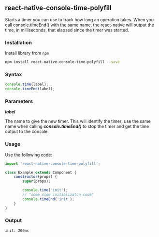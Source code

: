 ## react-native-console-time-polyfill

Starts a timer you can use to track how long an operation takes. When you call console.timeEnd() with the same name, the react-native will output the time, in milliseconds, that elapsed since the timer was started.

### Installation

Install library from `npm`

```bash
npm install react-native-console-time-polyfill --save
```

### Syntax

```javascript
console.time(label);
console.timeEnd(label);
```

### Parameters


***label***

The name to give the new timer. This will identify the timer; use the same name when calling ***console.timeEnd()*** to stop the timer and get the time output to the console.

### <a name="Usage">Usage</a>

Use the following code:

```javascript
import 'react-native-console-time-polyfill';

class Example extends Component {
    constructor(props) {
        super(props);

        console.time('init');
        // "some slow initializaton code"
        console.timeEnd('init');
    }
}
```

### Output

```
init: 200ms
```

